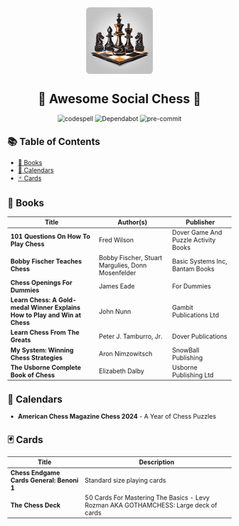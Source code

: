 <div align="center">

  <img src="./assets/social-chess-logo.png" alt="Awesome Social Chess Logo" width="150" style="display:block; margin:auto; border-radius:8px;">

# 🎉 Awesome Social Chess 🎉

![codespell](https://img.shields.io/badge/codespell-enabled-brightgreen)
![Dependabot](https://img.shields.io/badge/Dependabot-enabled-brightgreen)
![pre-commit](https://img.shields.io/badge/pre--commit-enabled-brightgreen)

</div>

## 📚 Table of Contents

- [📖 Books](#books)
- [📅 Calendars](#calendars)
- [🃏 Cards](#cards)

## 📖 Books

| Title                                                               | Author(s)                                 | Publisher                         |
|---------------------------------------------------------------------|-------------------------------------------|-----------------------------------|
| **101 Questions On How To Play Chess**                              | Fred Wilson                               | Dover Game And Puzzle Activity Books |
| **Bobby Fischer Teaches Chess**                                     | Bobby Fischer, Stuart Margulies, Donn Mosenfelder | Basic Systems Inc, Bantam Books |
| **Chess Openings For Dummies**                                      | James Eade                                | For Dummies                       |
| **Learn Chess: A Gold-medal Winner Explains How to Play and Win at Chess** | John Nunn                                 | Gambit Publications Ltd           |
| **Learn Chess From The Greats**                                     | Peter J. Tamburro, Jr.                    | Dover Publications                |
| **My System: Winning Chess Strategies**                             | Aron Nimzowitsch                          | SnowBall Publishing               |
| **The Usborne Complete Book of Chess**                              | Elizabeth Dalby                           | Usborne Publishing Ltd            |

## 📅 Calendars

- **American Chess Magazine Chess 2024** - A Year of Chess Puzzles

## 🃏 Cards

| Title                                                               | Description                               |
|---------------------------------------------------------------------|-------------------------------------------|
| **Chess Endgame Cards General: Benoni 1**                           | Standard size playing cards               |
| **The Chess Deck**                                                  | 50 Cards For Mastering The Basics - Levy Rozman AKA GOTHAMCHESS: Large deck of cards |
